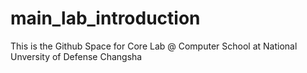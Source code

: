 # main_lab_introduction
This is the Github Space for Core Lab @ Computer School at National Unversity of Defense Changsha
